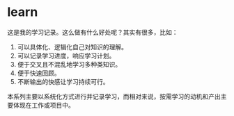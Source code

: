 # learn

这是我的学习记录。这么做有什么好处呢？其实有很多，比如：

1. 可以具体化、逻辑化自己对知识的理解。
2. 可以记录学习进度，响应学习计划。
3. 便于交叉且不混乱地学习多种类知识。
4. 便于快速回顾。
5. 不断输出的快感让学习持续可行。

本系列主要以系统化方式进行并记录学习，而相对来说，按需学习的动机和产出主要体现在工作或项目中。
